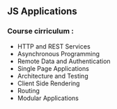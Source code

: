 ## JS Applications


### Course cirriculum :

- HTTP and REST Services
- Asynchronous Programming
- Remote Data and Authentication
- Single Page Applications
- Architecture and Testing
- Client Side Rendering
- Routing
- Modular Applications